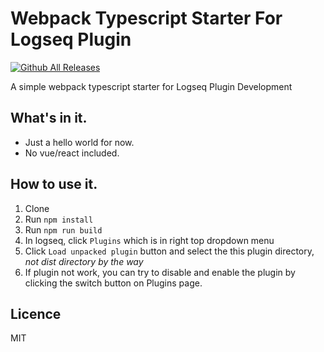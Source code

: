 # Webpack Typescript Starter For Logseq Plugin

[![Github All Releases](https://img.shields.io/github/downloads/vipzhicheng-starter/logseq-plugin-starter/total.svg)](https://github.com/vipzhicheng-starter/logseq-plugin-starter/releases)

A simple webpack typescript starter for Logseq Plugin Development

## What's in it.

* Just a hello world for now.
* No vue/react included.

## How to use it.

1. Clone
2. Run `npm install`
3. Run `npm run build`
4. In logseq, click `Plugins` which is in right top dropdown menu
5. Click `Load unpacked plugin` button and select the this plugin directory, *not dist directory by the way*
6. If plugin not work, you can try to disable and enable the plugin by clicking the switch button on Plugins page.

## Licence
MIT
